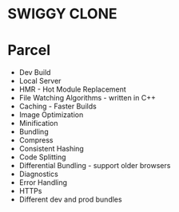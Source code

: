 # SWIGGY CLONE


# Parcel
- Dev Build
- Local Server
- HMR - Hot Module Replacement
- File Watching Algorithms - written in C++
- Caching - Faster Builds
- Image Optimization
- Minification
- Bundling
- Compress
- Consistent Hashing
- Code Splitting
- Differential Bundling - support older browsers
- Diagnostics
- Error Handling
- HTTPs
- Different dev and prod bundles